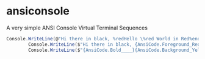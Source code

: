 # ansiconsole
A very simple ANSI Console Virtual Terminal Sequences

```csharp
Console.WriteLine(@"Hi there in black, %redHello \%red World in Red%end rest in %blackblack");
        Console.WriteLine($"Hi there in black, {AnsiCode.Foreground_Red____}Hello \\%red World in Red{AnsiCode.Default____} rest in %blueblue");
        Console.WriteLine($"{AnsiCode.Bold____}{AnsiCode.Background_Yellow____}{AnsiCode.Foreground_Red____}Hello%reset \u001b(0j\u001b(B");
